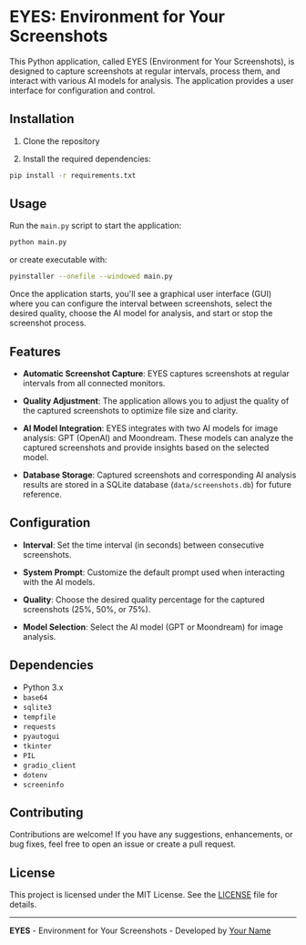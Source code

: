 # EYES: Environment for Your Screenshots

This Python application, called EYES (Environment for Your Screenshots), is designed to capture screenshots at regular intervals, process them, and interact with various AI models for analysis. The application provides a user interface for configuration and control.

## Installation

1. Clone the repository

2. Install the required dependencies:

```bash
pip install -r requirements.txt
```

## Usage

Run the `main.py` script to start the application:

```bash
python main.py
```

or create executable with:

```bash
pyinstaller --onefile --windowed main.py
```

Once the application starts, you'll see a graphical user interface (GUI) where you can configure the interval between screenshots, select the desired quality, choose the AI model for analysis, and start or stop the screenshot process.

## Features

- **Automatic Screenshot Capture**: EYES captures screenshots at regular intervals from all connected monitors.

- **Quality Adjustment**: The application allows you to adjust the quality of the captured screenshots to optimize file size and clarity.

- **AI Model Integration**: EYES integrates with two AI models for image analysis: GPT (OpenAI) and Moondream. These models can analyze the captured screenshots and provide insights based on the selected model.

- **Database Storage**: Captured screenshots and corresponding AI analysis results are stored in a SQLite database (`data/screenshots.db`) for future reference.

## Configuration

- **Interval**: Set the time interval (in seconds) between consecutive screenshots.

- **System Prompt**: Customize the default prompt used when interacting with the AI models.

- **Quality**: Choose the desired quality percentage for the captured screenshots (25%, 50%, or 75%).

- **Model Selection**: Select the AI model (GPT or Moondream) for image analysis.

## Dependencies

- Python 3.x
- `base64`
- `sqlite3`
- `tempfile`
- `requests`
- `pyautogui`
- `tkinter`
- `PIL`
- `gradio_client`
- `dotenv`
- `screeninfo`

## Contributing

Contributions are welcome! If you have any suggestions, enhancements, or bug fixes, feel free to open an issue or create a pull request.

## License

This project is licensed under the MIT License. See the [LICENSE](LICENSE) file for details.

---

**EYES** - Environment for Your Screenshots - Developed by [Your Name](https://github.com/your_username)